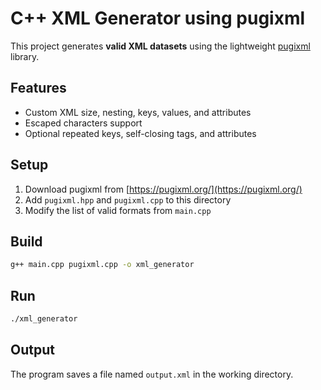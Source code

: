 # C++ XML Generator using pugixml

This project generates **valid XML datasets** using the lightweight [pugixml](https://pugixml.org/) library.

## Features
- Custom XML size, nesting, keys, values, and attributes
- Escaped characters support
- Optional repeated keys, self-closing tags, and attributes

## Setup
1. Download pugixml from [https://pugixml.org/](https://pugixml.org/)
2. Add `pugixml.hpp` and `pugixml.cpp` to this directory
3. Modify the list of valid formats from `main.cpp`

## Build
```bash
g++ main.cpp pugixml.cpp -o xml_generator
```

## Run
```bash
./xml_generator
```

## Output
The program saves a file named `output.xml` in the working directory.
